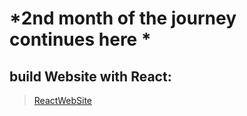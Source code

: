 # *2nd month of the journey continues here *

## build Website with React:
 >[ReactWebSite](https://a331998513.github.io/websites/)
